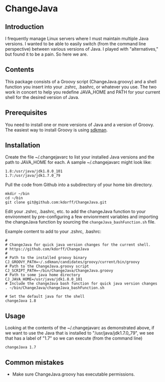 # ChangeJava

## Introduction

I frequently manage Linux servers where I must maintain multiple Java versions.
I wanted to be able to easily switch (from the command line perspective) 
between various versions of Java. I played with "alternatives," but found it
to be a pain. So here we are.

## Contents

This package consists of a Groovy script (ChangeJava.groovy) and a
shell function you insert into your .zshrc, .bashrc, or whatever you use.
The two work in concert to help you redefine JAVA_HOME and PATH
for your current shell for the desired version of Java.

## Prerequisites

You need to install one or more versions of Java and a version of Groovy.
The easiest way to install Groovy is using [sdkman](http://sdkman.io/).


## Installation

Create the file ~/.changejavarc to list your installed Java versions
and the path to JAVA_HOME for each. A sample ~/.changejavarc might look like:

```
1.8:/usr/java/jdk1.8.0_101
1.7:/usr/java/jdk1.7.0_79
```

Pull the code from Github into a subdirectory of your home bin directory.

```
mkdir ~/bin
cd ~/bin
git clone git@github.com:kdorff/ChangeJava.git
```


Edit your .zshrc, .bashrc, etc. to add the changeJava function to your
environment by pre-configuring a few envionrment variables and
importing the changeJava function by sourcing the 
```changeJava_bashFunction.sh``` file.


Example content to add to your .zshrc, .bashrc:

```
#
# ChangeJava for quick java version changes for the current shell.
# https://github.com/kdorff/ChangeJava
#
# Path to the installed groovy binary
CJ_GROOVY_PATH=~/.sdkman/candidates/groovy/current/bin/groovy
# Path to the ChangeJava.groovy script
CJ_SCRIPT_PATH=~/bin/ChangeJava/ChangeJava.groovy
# Path to some java home directory
CJ_JAVA_HOME=/usr/java/jdk1.8.0_101
# Include the changeJava bash function for quick java version changes
. ~/bin/ChangeJava/changeJava_bashFunction.sh

# Set the default java for the shell
changeJava 1.8
```

## Usage

Looking at the contents of the ~/.changejavarc as demonstrated above,
if we want to use the Java that is installed to "/usr/java/jdk1.7.0_79", we
see that has a label of "1.7" so we can execute (from the command line)

```
changeJava 1.7
```

## Common mistakes

* Make sure ChangeJava.groovy has executable permissions.
